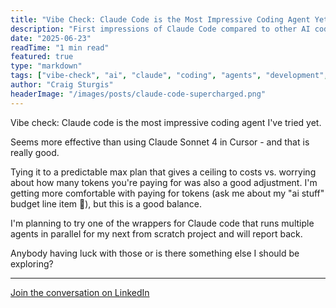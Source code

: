 ```yaml
---
title: "Vibe Check: Claude Code is the Most Impressive Coding Agent Yet"
description: "First impressions of Claude Code compared to other AI coding tools and thoughts on multi-agent workflows"
date: "2025-06-23"
readTime: "1 min read"
featured: true
type: "markdown"
tags: ["vibe-check", "ai", "claude", "coding", "agents", "development", "tools"]
author: "Craig Sturgis"
headerImage: "/images/posts/claude-code-supercharged.png"
---
```


Vibe check: Claude code is the most impressive coding agent I've tried yet.

Seems more effective than using Claude Sonnet 4 in Cursor - and that is really good.

Tying it to a predictable max plan that gives a ceiling to costs vs. worrying about how many tokens you're paying for was also a good adjustment. I'm getting more comfortable with paying for tokens (ask me about my "ai stuff" budget line item 😬), but this is a good balance.

I'm planning to try one of the wrappers for Claude code that runs multiple agents in parallel for my next from scratch project and will report back.

Anybody having luck with those or is there something else I should be exploring?

---

[Join the conversation on LinkedIn](https://www.linkedin.com/posts/craigsturgis_vibe-check-claude-code-is-the-most-impressive-activity-7342991226918313984-JGr9/)
